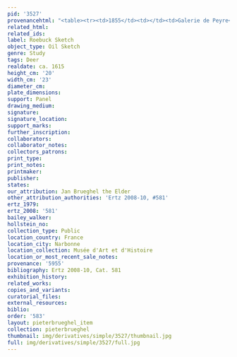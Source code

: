 ```yaml
---
pid: '3527'
provenancehtml: "<table><tr><td>1855</td><td></td><td>Galerie de Peyre</td></tr></table>"
related_html:
related_ids:
label: Roebuck Sketch
object_type: Oil Sketch
genre: Study
tags: Deer
realdate: ca. 1615
height_cm: '20'
width_cm: '23'
diameter_cm:
plate_dimensions:
support: Panel
drawing_medium:
signature:
signature_location:
support_marks:
further_inscription:
collaborators:
collaborator_notes:
collectors_patrons:
print_type:
print_notes:
printmaker:
publisher:
states:
our_attribution: Jan Brueghel the Elder
other_attribution_authorities: 'Ertz 2008-10, #581'
ertz_1979:
ertz_2008: '581'
bailey_walker:
hollstein_no:
collection_type: Public
location_country: France
location_city: Narbonne
location_collection: Musée d'Art et d'Histoire
location_or_most_recent_sale_notes:
provenance: '5955'
bibliography: Ertz 2008-10, Cat. 581
exhibition_history:
related_works:
copies_and_variants:
curatorial_files:
external_resources:
biblio:
order: '583'
layout: pieterbrueghel_item
collection: pieterbrueghel
thumbnail: img/derivatives/simple/3527/thumbnail.jpg
full: img/derivatives/simple/3527/full.jpg
---
```

